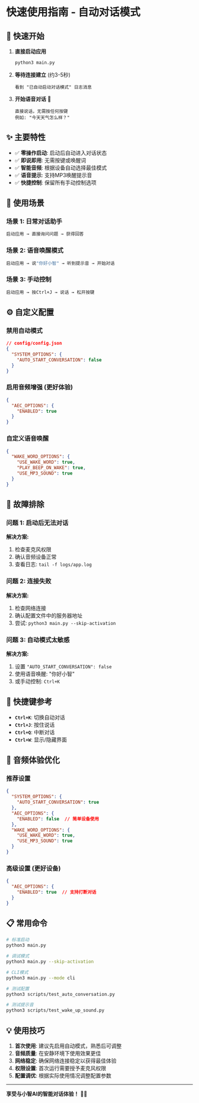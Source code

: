 # 快速使用指南 - 自动对话模式

## 🚀 快速开始

1. **直接启动应用**
   ```bash
   python3 main.py
   ```

2. **等待连接建立** (约3-5秒)
   ```
   看到 "已自动启动对话模式" 日志消息
   ```

3. **开始语音对话** 🎤
   ```
   直接说话，无需按任何按键
   例如: "今天天气怎么样？"
   ```

## ✨ 主要特性

- ✅ **零操作启动**: 启动后自动进入对话状态
- ✅ **即说即用**: 无需按键或唤醒词
- ✅ **智能音频**: 根据设备自动选择最佳模式
- ✅ **语音提示**: 支持MP3唤醒提示音
- ✅ **快捷控制**: 保留所有手动控制选项

## 🎯 使用场景

### 场景 1: 日常对话助手
```bash
启动应用 → 直接询问问题 → 获得回答
```

### 场景 2: 语音唤醒模式
```bash
启动应用 → 说"你好小智" → 听到提示音 → 开始对话
```

### 场景 3: 手动控制
```bash
启动应用 → 按Ctrl+J → 说话 → 松开按键
```

## ⚙️ 自定义配置

### 禁用自动模式
```json
// config/config.json
{
  "SYSTEM_OPTIONS": {
    "AUTO_START_CONVERSATION": false
  }
}
```

### 启用音频增强 (更好体验)
```json
{
  "AEC_OPTIONS": {
    "ENABLED": true
  }
}
```

### 自定义语音唤醒
```json
{
  "WAKE_WORD_OPTIONS": {
    "USE_WAKE_WORD": true,
    "PLAY_BEEP_ON_WAKE": true,
    "USE_MP3_SOUND": true
  }
}
```

## 🔧 故障排除

### 问题 1: 启动后无法对话
**解决方案:**
1. 检查麦克风权限
2. 确认音频设备正常
3. 查看日志: `tail -f logs/app.log`

### 问题 2: 连接失败
**解决方案:**
1. 检查网络连接
2. 确认配置文件中的服务器地址
3. 尝试: `python3 main.py --skip-activation`

### 问题 3: 自动模式太敏感
**解决方案:**
1. 设置 `"AUTO_START_CONVERSATION": false`
2. 使用语音唤醒: "你好小智"
3. 或手动控制: `Ctrl+K`

## 📱 快捷键参考

- **`Ctrl+K`**: 切换自动对话
- **`Ctrl+J`**: 按住说话
- **`Ctrl+Q`**: 中断对话
- **`Ctrl+W`**: 显示/隐藏界面

## 🎵 音频体验优化

### 推荐设置
```json
{
  "SYSTEM_OPTIONS": {
    "AUTO_START_CONVERSATION": true
  },
  "AEC_OPTIONS": {
    "ENABLED": false  // 简单设备使用
  },
  "WAKE_WORD_OPTIONS": {
    "USE_WAKE_WORD": true,
    "USE_MP3_SOUND": true
  }
}
```

### 高级设置 (更好设备)
```json
{
  "AEC_OPTIONS": {
    "ENABLED": true  // 支持打断对话
  }
}
```

## 📋 常用命令

```bash
# 标准启动
python3 main.py

# 调试模式
python3 main.py --skip-activation

# CLI模式
python3 main.py --mode cli

# 测试配置
python3 scripts/test_auto_conversation.py

# 测试提示音
python3 scripts/test_wake_up_sound.py
```

## 💡 使用技巧

1. **首次使用**: 建议先启用自动模式，熟悉后可调整
2. **音频质量**: 在安静环境下使用效果更佳
3. **网络稳定**: 确保网络连接稳定以获得最佳体验
4. **权限设置**: 首次运行需要授予麦克风权限
5. **配置调优**: 根据实际使用情况调整配置参数

---

**享受与小智AI的智能对话体验！** 🤖✨